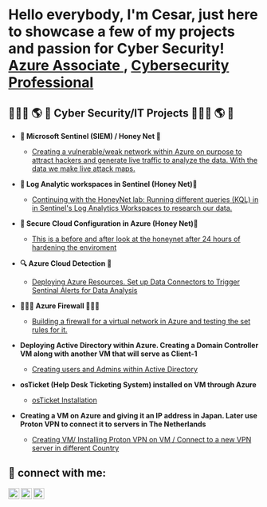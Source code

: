 <h1> Hello everybody, I'm Cesar, just here to showcase a few of my projects and passion for Cyber Security! <br/><a href="https://www.linkedin.com/in/cesar-arias-4b4859270/"">Azure Associate </a>, <a href="https://www.linkedin.com/in/cesar-arias-4b4859270/">Cybersecurity Professional</a>


<h2>👨🏻‍💻 🌎 🔐 Cyber Security/IT Projects 👨🏻‍💻 🌎 🔐 </h2>

- <b> 🐝 Microsoft Sentinel (SIEM) / Honey Net 🍯  </b>
  - [Creating a vulnerable/weak network within Azure on purpose to attract hackers and generate live traffic to analyze the data. With the data we make live attack maps.](https://github.com/cesarias/Honey_Net)
  
- <b> 🐝 Log Analytic workspaces in Sentinel (Honey Net)🍯  </b>
  - [ Continuing with the HoneyNet lab: Running different queries (KQL) in in Sentinel's Log Analytics Workspaces to research our data.  ](https://github.com/cesarias/Logging)
  
- <b> 🐝 Secure Cloud Configuration in Azure (Honey Net)🍯  </b>
  - [This is a before and after look at the honeynet after 24 hours of hardening the enviroment](https://github.com/cesarias/Secure_Cloud)
  
- <b> 🔍 Azure Cloud Detection 🔎  </b>
  - [ Deploying Azure Resources. Set up Data Connectors to Trigger Sentinal Alerts for Data Analysis ](https://github.com/cesarias/detect)
  
- <b> 🧱🧱🧱 Azure Firewall 🧱🧱🧱  </b>
  - [ Building a firewall for a virtual network in Azure and testing the set rules for it. ](https://github.com/cesarias/firewall)
  
- <b> Deploying Active Directory within Azure. Creating a Domain Controller VM along with another VM that will serve as Client-1 </b>
  - [ Creating users and Admins within Active Directory ](https://github.com/cesarias/Active_Directory)
  
- <b> osTicket (Help Desk Ticketing System) installed on VM through Azure </b>
  - [ osTicket Installation](https://github.com/cesarias/os-ticket)
  
- <b>Creating a VM on Azure and giving it an IP address in Japan. Later use Proton VPN to connect it to servers in The Netherlands </b>
  - [Creating VM/ Installing Proton VPN on VM / Connect to a new VPN server in different Country](https://github.com/cesarias/VPN)

<h2> 📲 connect with me:</h2>
  
[<img align="left" alt="Cesar | Twitter" width="22px" src="https://cdn.jsdelivr.net/npm/simple-icons@v3/icons/twitter.svg" />][twitter]
[<img align="left" alt="Cesar | LinkedIn" width="22px" src="https://cdn.jsdelivr.net/npm/simple-icons@v3/icons/linkedin.svg" />][linkedin]
[<img align="left" alt="Cesar | Instagram" width="22px" src="https://cdn.jsdelivr.net/npm/simple-icons@v3/icons/instagram.svg" />][instagram]

[twitter]: https://twitter.com/agent_czr
[instagram]: https://www.instagram.com/Cesar
[linkedin]: https://linkedin.com//in/cesar-arias-czr/
